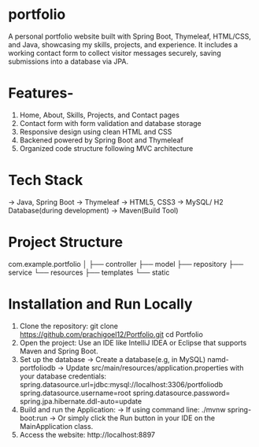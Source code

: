 # portfolio
 A personal portfolio website built with Spring Boot, Thymeleaf, HTML/CSS, and Java, showcasing my skills, projects, and experience.
 It includes a working contact form to collect visitor messages securely, saving submissions into a database via JPA.

# Features-
1. Home, About, Skills, Projects, and Contact pages
2. Contact form with form validation and database storage
3. Responsive design using clean HTML and CSS
4. Backened powered by Spring Boot and Thymeleaf
5. Organized code structure following MVC architecture

# Tech Stack
-> Java, Spring Boot
-> Thymeleaf
-> HTML5, CSS3
-> MySQL/ H2 Database(during development)
-> Maven(Build Tool)

# Project Structure
com.example.portfolio
│
├── controller
├── model
├── repository
├── service
└── resources
    ├── templates
    └── static

# Installation and Run Locally
1. Clone the repository:
   git clone https://github.com/prachigoel12/Portfolio.git
   cd Portfolio
2. Open the project:
   Use an IDE like IntelliJ IDEA or Eclipse that supports Maven and Spring Boot.
3. Set up the database
   -> Create a database(e.g, in MySQL) namd- portfoliodb
   -> Update src/main/resources/application.properties with your database credentials:
         spring.datasource.url=jdbc:mysql://localhost:3306/portfoliodb
         spring.datasource.username=root
         spring.datasource.password=
         spring.jpa.hibernate.ddl-auto=update
 4. Build and run the Application:
    -> If using command line:
          ./mvnw spring-boot:run
    ->   Or simply click the Run button in your IDE on the MainApplication class.
5. Access the website:
    http://localhost:8897
 

 
